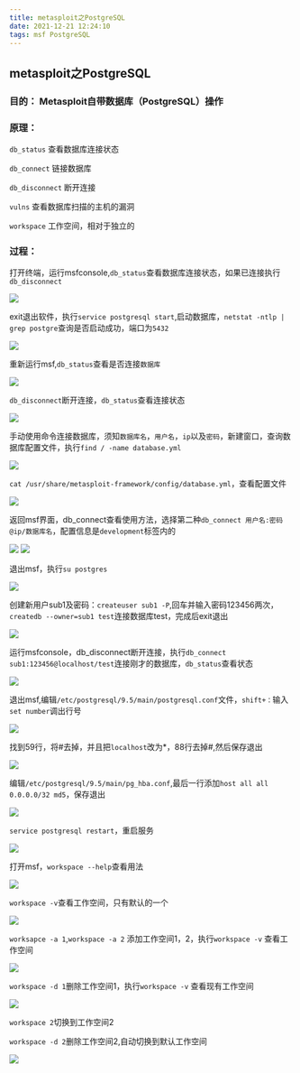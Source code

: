 ```yaml
---
title: metasploit之PostgreSQL
date: 2021-12-21 12:24:10
tags: msf PostgreSQL
---
```


## metasploit之PostgreSQL

### 目的： Metasploit自带数据库（PostgreSQL）操作

### 原理： 
`db_status`     查看数据库连接状态

`db_connect`  链接数据库

`db_disconnect`    断开连接

`vulns`     查看数据库扫描的主机的漏洞

`workspace`   工作空间，相对于独立的

### 过程：

打开终端，运行msfconsole,`db_status`查看数据库连接状态，如果已连接执行`db_disconnect`

![](https://gitee.com/oxchang/img-host/raw/master/metasploit%E4%B9%8BPostgreSQL/1.PNG)

exit退出软件，执行`service postgresql start`,启动数据库，`netstat -ntlp | grep postgre`查询是否启动成功，端口为`5432`

![](https://gitee.com/oxchang/img-host/raw/master/metasploit%E4%B9%8BPostgreSQL/2.PNG)

重新运行msf,`db_status`查看是否连接`数据库`

![](https://gitee.com/oxchang/img-host/raw/master/metasploit%E4%B9%8BPostgreSQL/3.PNG)

`db_disconnect`断开连接，`db_status`查看连接状态

![](https://gitee.com/oxchang/img-host/raw/master/metasploit%E4%B9%8BPostgreSQL/4.PNG)

手动使用命令连接数据库，须知`数据库名`，`用户名`，`ip`以及`密码`，新建窗口，查询数据库配置文件，执行`find / -name database.yml`

![](https://gitee.com/oxchang/img-host/raw/master/metasploit%E4%B9%8BPostgreSQL/5.PNG)

`cat /usr/share/metasploit-framework/config/database.yml`，查看配置文件

![](https://gitee.com/oxchang/img-host/raw/master/metasploit%E4%B9%8BPostgreSQL/6.PNG)

返回msf界面，db_connect查看使用方法，选择第二种`db_connect 用户名:密码@ip/数据库名`，配置信息是`development`标签内的

![](https://gitee.com/oxchang/img-host/raw/master/metasploit%E4%B9%8BPostgreSQL/7.PNG)
![](https://gitee.com/oxchang/img-host/raw/master/metasploit%E4%B9%8BPostgreSQL/8.PNG)

退出msf，执行`su postgres`

![](https://gitee.com/oxchang/img-host/raw/master/metasploit%E4%B9%8BPostgreSQL/9.PNG)

创建新用户sub1及密码：`createuser sub1 -P`,回车并输入密码123456两次，`createdb --owner=sub1 test`连接数据库test，完成后exit退出

![](https://gitee.com/oxchang/img-host/raw/master/metasploit%E4%B9%8BPostgreSQL/10.PNG)

运行msfconsole，db_disconnect断开连接，执行`db_connect sub1:123456@localhost/test`连接刚才的数据库，`db_status`查看状态

![](https://gitee.com/oxchang/img-host/raw/master/metasploit%E4%B9%8BPostgreSQL/11.PNG)

退出msf,编辑`/etc/postgresql/9.5/main/postgresql.conf`文件，`shift+：`输入`set number`调出行号

![](https://gitee.com/oxchang/img-host/raw/master/metasploit%E4%B9%8BPostgreSQL/12.PNG)

找到59行，将#去掉，并且把`localhost`改为*，88行去掉#,然后保存退出

![](https://gitee.com/oxchang/img-host/raw/master/metasploit%E4%B9%8BPostgreSQL/13.PNG)

编辑`/etc/postgresql/9.5/main/pg_hba.conf`,最后一行添加`host all all 0.0.0.0/32 md5`，保存退出

![](https://gitee.com/oxchang/img-host/raw/master/metasploit%E4%B9%8BPostgreSQL/14.PNG)

`service postgresql restart`，重启服务

![](https://gitee.com/oxchang/img-host/raw/master/metasploit%E4%B9%8BPostgreSQL/15.PNG)

打开msf，`workspace --help`查看用法

![](https://gitee.com/oxchang/img-host/raw/master/metasploit%E4%B9%8BPostgreSQL/16.PNG)

`workspace -v`查看工作空间，只有默认的一个

![](https://gitee.com/oxchang/img-host/raw/master/metasploit%E4%B9%8BPostgreSQL/17.PNG)

`worksapce -a 1`,`workspace -a 2` 添加工作空间1，2，执行`workspace -v` 查看工作空间

![](https://gitee.com/oxchang/img-host/raw/master/metasploit%E4%B9%8BPostgreSQL/18.PNG)

`workspace -d 1`删除工作空间1，执行`workspace -v` 查看现有工作空间

![](https://gitee.com/oxchang/img-host/raw/master/metasploit%E4%B9%8BPostgreSQL/19.PNG)

`workspace 2`切换到工作空间2

`workspace -d 2`删除工作空间2,自动切换到默认工作空间

![](https://gitee.com/oxchang/img-host/raw/master/metasploit%E4%B9%8BPostgreSQL/20.PNG)